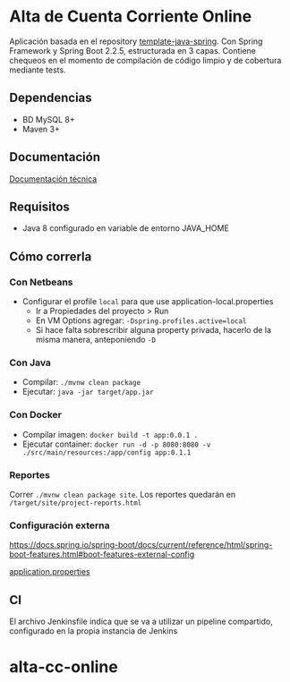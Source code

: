 # Alta de Cuenta Corriente Online

Aplicación basada en el repository [template-java-spring](https://github.com/lorfinsa/template-java-spring). 
Con Spring Framework y Spring Boot 2.2.5, estructurada en 3 capas.
Contiene chequeos en el momento de compilación de código limpio y de cobertura mediante tests.

## Dependencias

- BD MySQL 8+
- Maven 3+

## Documentación

[Documentación técnica](/doc)

## Requisitos

* Java 8 configurado en variable de entorno JAVA_HOME

## Cómo correrla

### Con Netbeans
- Configurar el profile `local` para que use application-local.properties
  - Ir a Propiedades del proyecto > Run
  - En VM Options agregar: `-Dspring.profiles.active=local`
  - Si hace falta sobrescribir alguna property privada, hacerlo de la misma manera, anteponiendo `-D`

### Con Java
- Compilar: `./mvnw clean package`
- Ejecutar: `java -jar target/app.jar`

### Con Docker
- Compilar imagen: `docker build -t app:0.0.1 .`
- Ejecutar container: `docker run -d -p 8080:8080 -v ./src/main/resources:/app/config app:0.1.1`

### Reportes

Correr `./mvnw clean package site`. Los reportes quedarán en `/target/site/project-reports.html`

### Configuración externa

https://docs.spring.io/spring-boot/docs/current/reference/html/spring-boot-features.html#boot-features-external-config

[application.properties](/src/main/java/resources/application-prod.properties)

## CI

El archivo Jenkinsfile indica que se va a utilizar un pipeline compartido, configurado en la propia instancia de Jenkins
# alta-cc-online
